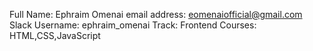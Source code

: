 Full Name: Ephraim Omenai
email address: eomenaiofficial@gmail.com
Slack Username: ephraim_omenai
Track: Frontend
Courses: HTML,CSS,JavaScript